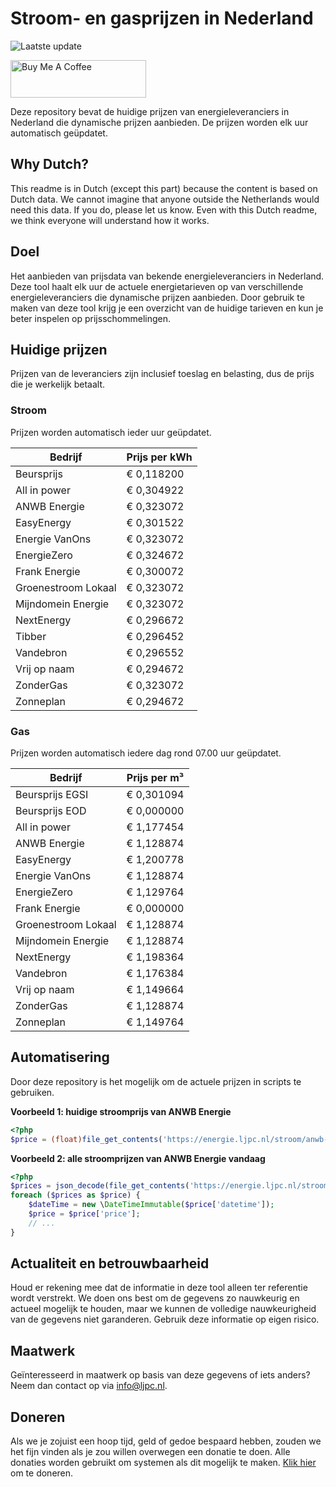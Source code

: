 # Stroom- en gasprijzen in Nederland

![Laatste update](https://img.shields.io/badge/laatste%20update-2024--01--12%2007%3A00%20CET-brightgreen)

<a href="https://www.buymeacoffee.com/Lars-" target="_blank"><img src="https://cdn.buymeacoffee.com/buttons/v2/default-orange.png" alt="Buy Me A Coffee" height="60" style="height: 60px !important;width: 217px !important;" ></a>

Deze repository bevat de huidige prijzen van energieleveranciers in Nederland die dynamische prijzen aanbieden. De prijzen worden elk uur automatisch geüpdatet.

## Why Dutch?

This readme is in Dutch (except this part) because the content is based on Dutch data. We cannot imagine that anyone outside the Netherlands would need this data. If you do, please let us know. Even with this Dutch readme, we think
everyone will understand how it works.

## Doel

Het aanbieden van prijsdata van bekende energieleveranciers in Nederland. Deze tool haalt elk uur de actuele energietarieven op van verschillende energieleveranciers die dynamische prijzen aanbieden. Door gebruik te maken van deze tool
krijg je een overzicht van de huidige tarieven en kun je beter inspelen op prijsschommelingen.

## Huidige prijzen

Prijzen van de leveranciers zijn inclusief toeslag en belasting, dus de prijs die je werkelijk betaalt.

### Stroom

Prijzen worden automatisch ieder uur geüpdatet.

 Bedrijf | Prijs per kWh 
---------|---------------
Beursprijs | € 0,118200
All in power | € 0,304922
ANWB Energie | € 0,323072
EasyEnergy | € 0,301522
Energie VanOns | € 0,323072
EnergieZero | € 0,324672
Frank Energie | € 0,300072
Groenestroom Lokaal | € 0,323072
Mijndomein Energie | € 0,323072
NextEnergy | € 0,296672
Tibber | € 0,296452
Vandebron | € 0,296552
Vrij op naam | € 0,294672
ZonderGas | € 0,323072
Zonneplan | € 0,294672


### Gas

Prijzen worden automatisch iedere dag rond 07.00 uur geüpdatet.

 Bedrijf | Prijs per m³ 
---------|--------------
Beursprijs EGSI | € 0,301094
Beursprijs EOD | € 0,000000
All in power | € 1,177454
ANWB Energie | € 1,128874
EasyEnergy | € 1,200778
Energie VanOns | € 1,128874
EnergieZero | € 1,129764
Frank Energie | € 0,000000
Groenestroom Lokaal | € 1,128874
Mijndomein Energie | € 1,128874
NextEnergy | € 1,198364
Vandebron | € 1,176384
Vrij op naam | € 1,149664
ZonderGas | € 1,128874
Zonneplan | € 1,149764


## Automatisering

Door deze repository is het mogelijk om de actuele prijzen in scripts te gebruiken.

**Voorbeeld 1: huidige stroomprijs van ANWB Energie**

```php
<?php
$price = (float)file_get_contents('https://energie.ljpc.nl/stroom/anwb-energie-nu.txt');

```

**Voorbeeld 2: alle stroomprijzen van ANWB Energie vandaag**

```php
<?php
$prices = json_decode(file_get_contents('https://energie.ljpc.nl/stroom/all-in-power-vandaag.json'),true);
foreach ($prices as $price) {
    $dateTime = new \DateTimeImmutable($price['datetime']);
    $price = $price['price'];
    // ...
}
```

## Actualiteit en betrouwbaarheid

Houd er rekening mee dat de informatie in deze tool alleen ter referentie wordt verstrekt. We doen ons best om de gegevens zo nauwkeurig en actueel mogelijk te houden, maar we kunnen de volledige nauwkeurigheid van de gegevens niet
garanderen. Gebruik deze informatie op eigen risico.

## Maatwerk

Geïnteresseerd in maatwerk op basis van deze gegevens of iets anders? Neem dan contact op
via [info@ljpc.nl](mailto:info@ljpc.nl?subject=Energie%20prijzen).

## Doneren

Als we je zojuist een hoop tijd, geld of gedoe bespaard hebben, zouden we het fijn vinden als je zou willen overwegen een
donatie te doen. Alle donaties worden gebruikt om systemen als dit mogelijk te
maken. [Klik hier](https://www.buymeacoffee.com/Lars-) om te doneren.
